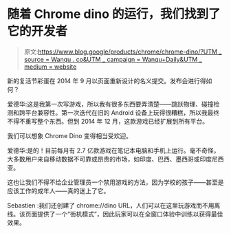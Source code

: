 # 随着 Chrome dino 的运行，我们找到了它的开发者

> 原文:[https://www.blog.google/products/chrome/chrome-dino/?UTM _ source = Wanqu . co&UTM _ campaign = Wanqu+Daily&UTM _ medium = website](https://www.blog.google/products/chrome/chrome-dino/?utm_source=wanqu.co&utm_campaign=Wanqu+Daily&utm_medium=website)

新的复活节彩蛋在 2014 年 9 月以页面重新设计的名义提交。发布会进行得如何？

爱德华:这是我第一次写游戏，所以我有很多东西要弄清楚——跳跃物理、碰撞检测和跨平台兼容性。第一次迭代在旧的 Android 设备上玩得很糟糕，所以我最终不得不重写整个东西。但到 2014 年 12 月，这款游戏已经扩展到所有平台。

我们可以想象 Chrome Dino 变得相当受欢迎。

爱德华:是的！目前每月有 2.7 亿款游戏在笔记本电脑和手机上运行。毫不奇怪，大多数用户来自移动数据不可靠或昂贵的市场，如印度、巴西、墨西哥或印度尼西亚。

这也让我们不得不给企业管理员一个禁用游戏的方法，因为学校的孩子——甚至是应该工作的成年人——真的迷上了它。

Sebastien :我们还创建了 chrome://dino URL，人们可以在这里玩游戏而不用离线。该页面提供了一个“街机模式”，因此玩家可以在全窗口体验中训练以获得最佳效果。
